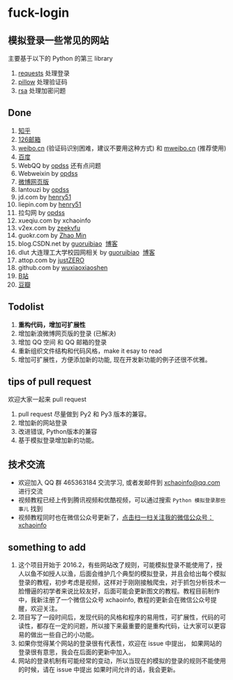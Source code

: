 # fuck-login

## 模拟登录一些常见的网站

主要基于以下的 Python 的第三 library 

1. [requests](http://www.python-requests.org) 处理登录
2. [pillow](https://github.com/python-pillow/Pillow) 处理验证码
3. [rsa](https://stuvel.eu/rsa) 处理加密问题

## Done
1. [知乎](http://zhihu.com)
2. [126邮箱](http://126.com)
3. [weibo.cn](http://weibo.cn) (验证码识别困难，建议不要用这种方式) 和 [mweibo.cn](http://m.weibo.cn) (推荐使用)
4. [百度](https://www.baidu.com)
5. WebQQ by [opdss](https://github.com//opdss) 还有点问题
6. Webweixin by [opdss](https://github.com//opdss)
7. [微博网页版](http://weibo.com)
8. lantouzi by [opdss](https://github.com//opdss)
9. jd.com by [henry51](https://github.com/[henry51])
10. liepin.com by [henry51](https://github.com/henry51)
11. 拉勾网 by [opdss](https://github.com//opdss)
12. xueqiu.com by xchaoinfo
13. v2ex.com by [zeekvfu](https://github.com/zeekvfu)
14. guokr.com by [Zhao Min](https://github.com/zhaozhemin)
15. blog.CSDN.net by [guoruibiao](https://github.com/guoruibiao)  [博客](http://blog.csdn.net/marksinoberg)
16. dlut 大连理工大学校园网相关  by [guoruibiao](https://github.com/guoruibiao)  [博客](http://blog.csdn.net/marksinoberg)
17. attop.com by [justZERO](https://github.com/aloneZERO)
18. github.com by [wuxiaoxiaoshen](https://github.com/wuxiaoxiaoshen)
19. [B站](https://www.bilibili.com)
20. [豆瓣](https://www.douban.com)

## Todolist
1. **重构代码，增加可扩展性**
2. 增加新浪微博网页版的登录 (已解决)
3. 增加 QQ 空间 和 QQ 邮箱的登录
4. 重新组织文件结构和代码风格，make it esay to read
5. 增加可扩展性，方便添加新的功能, 现在开发新功能的例子还很不优雅。

## tips of pull request 

欢迎大家一起来 pull request 

1. pull request 尽量做到 Py2 和 Py3 版本的兼容。
2. 增加新的网站登录
3. 改进错误, Python版本的兼容
4. 基于模拟登录增加新的功能。

## 技术交流

 - 欢迎加入 QQ 群 465363184 交流学习, 或者发邮件到 xchaoinfo@qq.com 进行交流
 - 视频教程已经上传到腾讯视频和优酷视频，可以通过搜索 `Python 模拟登录那些事儿` 找到
 - 视频教程同时也在微信公众号更新了，[点击扫一扫关注我的微信公众号：xchaoinfo](http://7xti71.com1.z0.glb.clouddn.com/xchaoinfo.jpg)

## something to add

1. 这个项目开始于 2016.2，有些网站改了规则，可能模拟登录不能使用了，授人以鱼不如授人以渔，后面会维护几个典型的模拟登录，并且会给出每个模拟登录的教程，初步考虑是视频，这样对于刚刚接触爬虫，对于抓包分析技术一脸懵逼的初学者来说比较友好，后面可能会更新图文的教程。教程目前制作中，我新注册了一个微信公众号 xchaoinfo, 教程的更新会在微信公众号提醒，欢迎关注。
2. 项目写了一段时间后，发现代码的风格和程序的易用性，可扩展性，代码的可读性，都存在一定的问题，所以接下来最重要的是重构代码，让大家可以更容易的做出一些自己的小功能。
3. 如果你觉得某个网站的登录很有代表性，欢迎在 issue 中提出，
如果网站的登录很有意思，我会在后面的更新中加入。
4. 网站的登录机制有可能经常的变动，所以当现在的模拟的登录的规则不能使用的时候，请在 issue 中提出
如果时间允许的话，我会更新。
